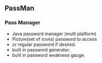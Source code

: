 ## PassMan
### Pass Manager

* Java password manager (multi platform)
* Picture(set of icons) password to access 
* or regular password if desired.
* built in password generator.
* built in password weakness gauge.
